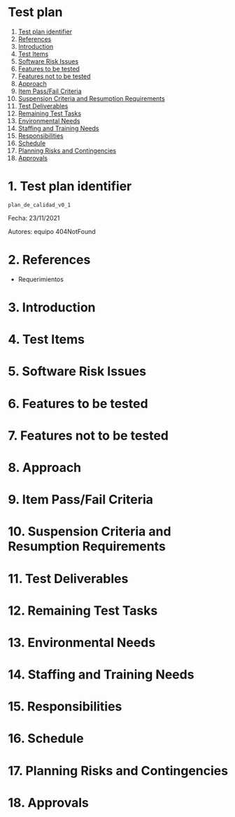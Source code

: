 # Test plan 

1. [Test plan identifier](#1)
2. [References](#2)
3. [Introduction](#3)
4. [Test Items](#4)
5. [Software Risk Issues](#5)
6. [Features to be tested](#6)
7. [Features not to be tested](#7)
8. [Approach](#8)
9. [Item Pass/Fail Criteria](#9) 
10. [Suspension Criteria and Resumption Requirements](#10)
11. [Test Deliverables](#11)
12. [Remaining Test Tasks](#12) 
13. [Environmental Needs](#13)
14. [Staffing and Training Needs](#14)
15. [Responsibilities](#15)
16. [Schedule](#16)
17. [Planning Risks and Contingencies](#17)
18. [Approvals](#18)


# 1. Test plan identifier <a name="1"></a>
```plan_de_calidad_v0_1```

  Fecha: 23/11/2021
  
  Autores: equipo 404NotFound

# 2. References<a name="2"></a>
  * Requerimientos

# 3. Introduction<a name="3"></a>

# 4. Test Items<a name="4"></a>

# 5. Software Risk Issues<a name="5"></a>

# 6. Features to be tested<a name="6"></a>

# 7. Features not to be tested<a name="7"></a>

# 8. Approach<a name="8"></a>

# 9. Item Pass/Fail Criteria<a name="9"></a>

# 10. Suspension Criteria and Resumption Requirements<a name="10"></a>

# 11. Test Deliverables<a name="11"></a>

# 12. Remaining Test Tasks<a name="12"></a>

# 13. Environmental Needs<a name="13"></a>

# 14. Staffing and Training Needs<a name="14"></a>

# 15. Responsibilities <a name="15"></a>

# 16. Schedule<a name="16"></a>

# 17. Planning Risks and Contingencies<a name="17"></a>

# 18. Approvals <a name="18"></a>
